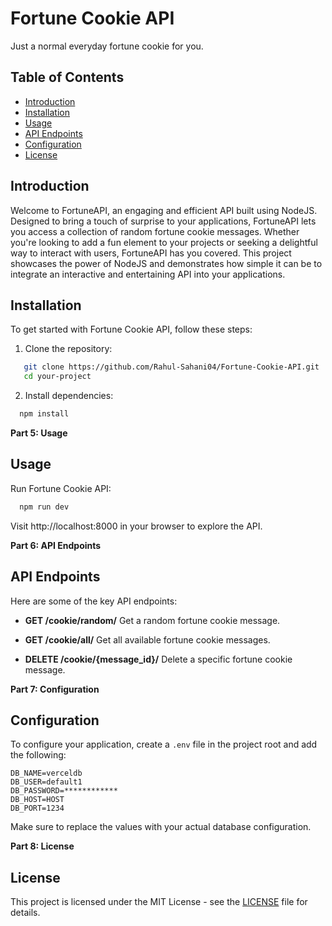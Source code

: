 # Fortune Cookie API
 Just a normal everyday fortune cookie for you.


## Table of Contents

- [Introduction](#introduction)
- [Installation](#installation)
- [Usage](#usage)
- [API Endpoints](#api-endpoints)
- [Configuration](#configuration)
- [License](#license)

## Introduction

Welcome to FortuneAPI, an engaging and efficient API built using NodeJS. Designed to bring a touch of surprise to your applications, FortuneAPI lets you access a collection of random fortune cookie messages. Whether you're looking to add a fun element to your projects or seeking a delightful way to interact with users, FortuneAPI has you covered. This project showcases the power of NodeJS and demonstrates how simple it can be to integrate an interactive and entertaining API into your applications.

## Installation

To get started with Fortune Cookie API, follow these steps:

1. Clone the repository:
```sh
   git clone https://github.com/Rahul-Sahani04/Fortune-Cookie-API.git
   cd your-project
```

2. Install dependencies:
```sh
  npm install
```

**Part 5: Usage**

## Usage

Run Fortune Cookie API:
```sh
  npm run dev
```

Visit http://localhost:8000 in your browser to explore the API.

**Part 6: API Endpoints**

## API Endpoints

Here are some of the key API endpoints:

- **GET /cookie/random/**
  Get a random fortune cookie message.

- **GET /cookie/all/**
  Get all available fortune cookie messages.

- **DELETE /cookie/{message_id}/**
  Delete a specific fortune cookie message.

  
**Part 7: Configuration**

## Configuration

To configure your application, create a `.env` file in the project root and add the following:

```env
DB_NAME=verceldb
DB_USER=default1
DB_PASSWORD=************
DB_HOST=HOST
DB_PORT=1234
```
Make sure to replace the values with your actual database configuration.


**Part 8: License**
## License

This project is licensed under the MIT License - see the [LICENSE](LICENSE) file for details.

